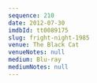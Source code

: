 ```yaml
---
sequence: 210
date: 2012-07-30
imdbId: tt0089175
slug: fright-night-1985
venue: The Black Cat
venueNotes: null
medium: Blu-ray
mediumNotes: null
---
```

